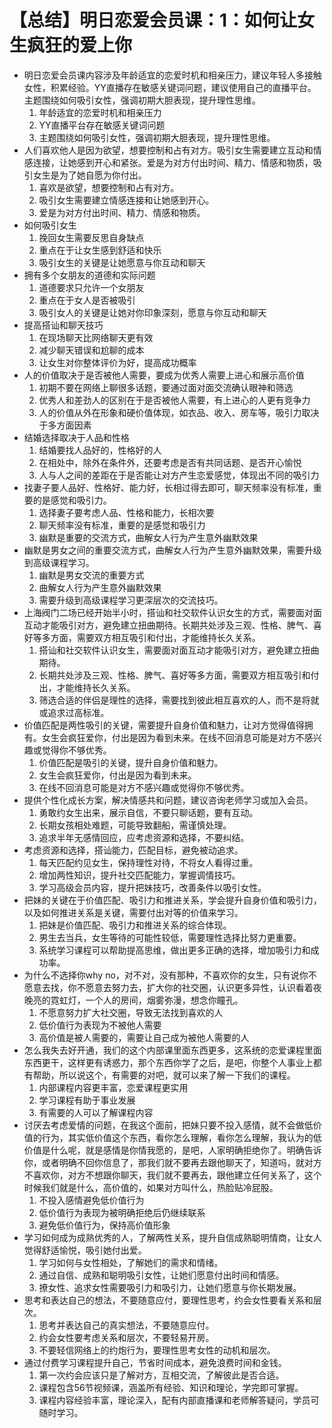 # 【总结】明日恋爱会员课：1：如何让女生疯狂的爱上你

-   明日恋爱会员课内容涉及年龄适宜的恋爱时机和相亲压力，建议年轻人多接触女性，积累经验。YY直播存在敏感关键词问题，建议使用自己的直播平台。主题围绕如何吸引女性，强调初期大胆表现，提升理性思维。
    1.  年龄适宜的恋爱时机和相亲压力
    2.  YY直播平台存在敏感关键词问题
    3.  主题围绕如何吸引女性，强调初期大胆表现，提升理性思维。
-   人们喜欢他人是因为欲望，想要控制和占有对方。吸引女生需要建立互动和情感连接，让她感到开心和紧张。爱是为对方付出时间、精力、情感和物质，吸引女生是为了她自愿为你付出。
    1.  喜欢是欲望，想要控制和占有对方。
    2.  吸引女生需要建立情感连接和让她感到开心。
    3.  爱是为对方付出时间、精力、情感和物质。
-   如何吸引女生
    1.  挽回女生需要反思自身缺点
    2.  重点在于让女生感到舒适和快乐
    3.  吸引女生的关键是让她愿意与你互动和聊天
-   拥有多个女朋友的道德和实际问题
    1.  道德要求只允许一个女朋友
    2.  重点在于女人是否被吸引
    3.  吸引女人的关键是让她对你印象深刻，愿意与你互动和聊天
-   提高搭讪和聊天技巧
    1.  在现场聊天比网络聊天更有效
    2.  减少聊天错误和尬聊的成本
    3.  让女生对你整体评价为好，提高成功概率
-   人的价值取决于是否被他人需要，要成为优秀人需要上进心和展示高价值
    1.  初期不要在网络上聊很多话题，要通过面对面交流确认眼神和筛选
    2.  优秀人和差劲人的区别在于是否被他人需要，有上进心的人更有竞争力
    3.  人的价值从外在形象和硬价值体现，如衣品、收入、房车等，吸引力取决于多方面因素
-   结婚选择取决于人品和性格
    1.  结婚要找人品好的，性格好的人
    2.  在相处中，除外在条件外，还要考虑是否有共同话题、是否开心愉悦
    3.  人与人之间的差距在于是否能让对方产生恋爱感觉，体现出不同的吸引力
-   找妻子要人品好、性格好、能力好，长相过得去即可，聊天频率没有标准，重要的是感觉和吸引力。
    1.  选择妻子要考虑人品、性格和能力，长相次要
    2.  聊天频率没有标准，重要的是感觉和吸引力
    3.  幽默是重要的交流方式，曲解女人行为产生意外幽默效果
-   幽默是男女之间的重要交流方式，曲解女人行为产生意外幽默效果，需要升级到高级课程学习。
    1.  幽默是男女交流的重要方式
    2.  曲解女人行为产生意外幽默效果
    3.  需要升级到高级课程学习更深层次的交流技巧。
-   上海阀门二场已经开始半小时，搭讪和社交软件认识女生的方式，需要面对面互动才能吸引对方，避免建立扭曲期待。长期共处涉及三观、性格、脾气、喜好等多方面，需要双方相互吸引和付出，才能维持长久关系。
    1.  搭讪和社交软件认识女生，需要面对面互动才能吸引对方，避免建立扭曲期待。
    2.  长期共处涉及三观、性格、脾气、喜好等多方面，需要双方相互吸引和付出，才能维持长久关系。
    3.  筛选合适的伴侣是理性的选择，需要找到彼此相互喜欢的人，而不是将就或追求过高标准。
-   价值匹配是两性吸引的关键，需要提升自身价值和魅力，让对方觉得值得拥有。女生会疯狂爱你，付出是因为看到未来。在线不回消息可能是对方不感兴趣或觉得你不够优秀。
    1.  价值匹配是吸引的关键，提升自身价值和魅力。
    2.  女生会疯狂爱你，付出是因为看到未来。
    3.  在线不回消息可能是对方不感兴趣或觉得你不够优秀。
-   提供个性化成长方案，解决情感共和问题，建议咨询老师学习或加入会员。
    1.  勇敢约女生出来，展示自信，不要只聊话题，要有互动。
    2.  长期女孩相处难题，可能导致翻船，需谨慎处理。
    3.  追求半年无感情回应，应考虑资源和选择，不要纠结。
-   考虑资源和选择，搭讪能力，匹配目标，避免被动追求。
    1.  每天匹配约见女生，保持理性对待，不将女人看得过重。
    2.  增加两性知识，提升社交匹配能力，掌握调情技巧。
    3.  学习高级会员内容，提升把妹技巧，改善条件以吸引女性。
-   把妹的关键在于价值匹配、吸引力和推进关系，学会提升自身价值和吸引力，以及如何推进关系是关键，需要付出对等的价值来学习。
    1.  把妹是价值匹配、吸引力和推进关系的综合体现。
    2.  男生去当兵，女生等待的可能性较低，需要理性选择比努力更重要。
    3.  系统学习课程可以帮助提高思维，做出更多正确的选择，增加吸引力和成功率。
-   为什么不选择你why no，对不对，没有那种，不喜欢你的女生，只有说你不愿意去找，你不愿意去努力去，扩大你的社交圈，认识更多异性，认识看着夜晚亮的霓虹灯，一个人的房间，烟雾弥漫，想念你瞳孔。
    1.  不愿意努力扩大社交圈，导致无法找到喜欢的人
    2.  低价值行为表现为不被他人需要
    3.  高价值是被人需要的，需要让自己成为被他人需要的人
-   怎么我失去好开通，我们的这个内部课里面东西更多，这系统的恋爱课程里面东西更干，这样更有诱惑力，那个东西你学了之后，是吧，你整个人事业上都有帮助，所以说这个，有需要的对吧，就可以来了解一下我们的课程。
    1.  内部课程内容更丰富，恋爱课程更实用
    2.  学习课程有助于事业发展
    3.  有需要的人可以了解课程内容
-   讨厌去考虑爱情的问题，在我这个面前，把妹只要不投入感情，就不会做低价值的行为，其实低价值这个东西，看你怎么理解，看你怎么理解，我认为的低价值是什么呢，就是感情是你情我愿的，是吧，人家明确拒绝你了。明确告诉你，或者明确不回你信息了，那我们就不要再去跟他聊天了，知道吗，就对方不喜欢你，对方不想跟你聊天，我们就不要再去，跟他建立任何关系了，这个时候我们就是什么，高价值的，如果对方叫什么，热脸贴冷屁股。
    1.  不投入感情避免低价值行为
    2.  低价值行为表现为被明确拒绝后仍继续联系
    3.  避免低价值行为，保持高价值形象
-   学习如何成为成熟优秀的人，了解两性关系，提升自信成熟聪明情商，让女人觉得舒适愉悦，吸引她付出爱。
    1.  学习如何与女性相处，了解她们的需求和情绪。
    2.  通过自信、成熟和聪明吸引女性，让她们愿意付出时间和情感。
    3.  撩女性、追求女性需要吸引力和吸引力，让她们愿意与你长期发展。
-   思考和表达自己的想法，不要随意应付，要理性思考，约会女性要看关系和层次。
    1.  思考并表达自己的真实想法，不要随意应付。
    2.  约会女性要考虑关系和层次，不要轻易开房。
    3.  不要轻信网络上的约炮行为，要理性思考女性的动机和层次。
-   通过付费学习课程提升自己，节省时间成本，避免浪费时间和金钱。
    1.  第一次约会应该只是了解对方，互相交流，了解彼此是否合适。
    2.  课程包含56节视频课，涵盖所有经验、知识和理论，学完即可掌握。
    3.  课程内容经验丰富，理论深入，配有内部直播课和老师解答疑问，学员可随时学习。
